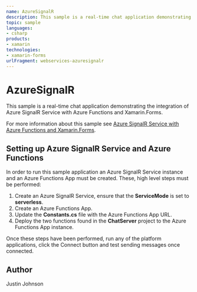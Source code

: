 ```yaml
---
name: AzureSignalR
description: This sample is a real-time chat application demonstrating the integration of Azure SignalR Service with Azure Functions and Xamarin.Forms.
topic: sample
languages:
- csharp
products:
- xamarin
technologies:
- xamarin-forms
urlFragment: webservices-azuresignalr
---
```

AzureSignalR
==============

This sample is a real-time chat application demonstrating the integration of Azure SignalR Service with Azure Functions and Xamarin.Forms.

For more information about this sample see [Azure SignalR Service with Azure Functions and Xamarin.Forms](https://docs.microsoft.com/xamarin/xamarin-forms/data-cloud/serverless/azure-signalr).

Setting up Azure SignalR Service and Azure Functions
-----------------------------------------------

In order to run this sample application an Azure SignalR Service instance and an Azure Functions App must be created. These, high level steps must be performed:

1. Create an Azure SignalR Service, ensure that the **ServiceMode** is set to **serverless**.
1. Create an Azure Functions App.
1. Update the **Constants.cs** file with the Azure Functions App URL.
1. Deploy the two functions found in the **ChatServer** project to the Azure Functions App instance.

Once these steps have been performed, run any of the platform applications, click the Connect button and test sending messages once connected.

Author
------

Justin Johnson
